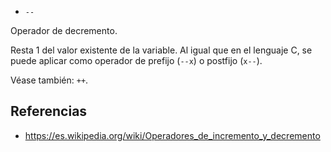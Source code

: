 * `--`

Operador de decremento.

Resta 1 del valor existente de la variable. Al igual que en el lenguaje C, se
puede aplicar como operador de prefijo (`--x`) o postfijo (`x--`).

Véase también: `++`.

## Referencias

* https://es.wikipedia.org/wiki/Operadores_de_incremento_y_decremento

